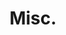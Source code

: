 ---
layout: page
title: Misc.
nav: true
header-position: 4
dropdown: true
children: 
    - title: Teaching
      permalink: /teaching/
    - title: divider
    - title: Fun
      permalink: /fun/
---